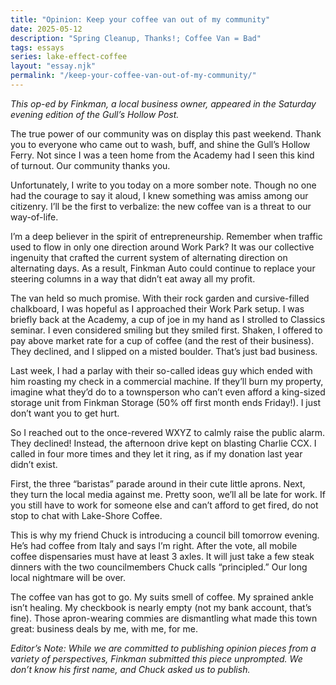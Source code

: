 ```yaml
---
title: "Opinion: Keep your coffee van out of my community"
date: 2025-05-12
description: "Spring Cleanup, Thanks!; Coffee Van = Bad"
tags: essays
series: lake-effect-coffee
layout: "essay.njk"
permalink: "/keep-your-coffee-van-out-of-my-community/"
---
```


_This op-ed by Finkman, a local business owner, appeared in the Saturday evening edition of the Gull’s Hollow Post._

The true power of our community was on display this past weekend. Thank you to everyone who came out to wash, buff, and shine the Gull’s Hollow Ferry. Not since I was a teen home from the Academy had I seen this kind of turnout. Our community thanks you.

Unfortunately, I write to you today on a more somber note. Though no one had the courage to say it aloud, I knew something was amiss among our citizenry. I’ll be the first to verbalize: the new coffee van is a threat to our way-of-life.

I’m a deep believer in the spirit of entrepreneurship. Remember when traffic used to flow in only one direction around Work Park? It was our collective ingenuity that crafted the current system of alternating direction on alternating days. As a result, Finkman Auto could continue to replace your steering columns in a way that didn’t eat away all my profit.

The van held so much promise. With their rock garden and cursive-filled chalkboard, I was hopeful as I approached their Work Park setup. I was briefly back at the Academy, a cup of joe in my hand as I strolled to Classics seminar. I even considered smiling but they smiled first. Shaken, I offered to pay above market rate for a cup of coffee (and the rest of their business). They declined, and I slipped on a misted boulder. That’s just bad business.

Last week, I had a parlay with their so-called ideas guy which ended with him roasting my check in a commercial machine. If they’ll burn my property, imagine what they’d do to a townsperson who can’t even afford a king-sized storage unit from Finkman Storage (50% off first month ends Friday!). I just don’t want you to get hurt.

So I reached out to the once-revered WXYZ to calmly raise the public alarm. They declined! Instead, the afternoon drive kept on blasting Charlie CCX. I called in four more times and they let it ring, as if my donation last year didn’t exist.

First, the three “baristas” parade around in their cute little aprons. Next, they turn the local media against me. Pretty soon, we’ll all be late for work. If you still have to work for someone else and can’t afford to get fired, do not stop to chat with Lake-Shore Coffee.

This is why my friend Chuck is introducing a council bill tomorrow evening. He’s had coffee from Italy and says I’m right. After the vote, all mobile coffee dispensaries must have at least 3 axles. It will just take a few steak dinners with the two councilmembers Chuck calls “principled.” Our long local nightmare will be over.

The coffee van has got to go. My suits smell of coffee. My sprained ankle isn’t healing. My checkbook is nearly empty (not my bank account, that’s fine). Those apron-wearing commies are dismantling what made this town great: business deals by me, with me, for me.

_Editor’s Note: While we are committed to publishing opinion pieces from a variety of perspectives, Finkman submitted this piece unprompted. We don’t know his first name, and Chuck asked us to publish._
